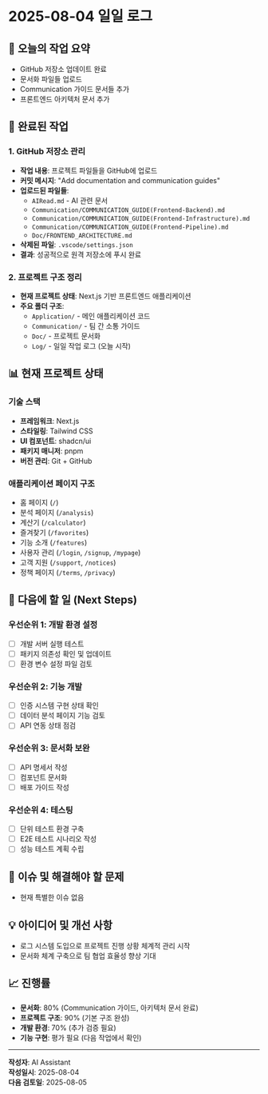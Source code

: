 # 2025-08-04 일일 로그

## 📅 오늘의 작업 요약

- GitHub 저장소 업데이트 완료
- 문서화 파일들 업로드
- Communication 가이드 문서들 추가
- 프론트엔드 아키텍처 문서 추가

## 🔄 완료된 작업

### 1. GitHub 저장소 관리

- **작업 내용**: 프로젝트 파일들을 GitHub에 업로드
- **커밋 메시지**: "Add documentation and communication guides"
- **업로드된 파일들**:
  - `AIRead.md` - AI 관련 문서
  - `Communication/COMMUNICATION_GUIDE(Frontend-Backend).md`
  - `Communication/COMMUNICATION_GUIDE(Frontend-Infrastructure).md`
  - `Communication/COMMUNICATION_GUIDE(Frontend-Pipeline).md`
  - `Doc/FRONTEND_ARCHITECTURE.md`
- **삭제된 파일**: `.vscode/settings.json`
- **결과**: 성공적으로 원격 저장소에 푸시 완료

### 2. 프로젝트 구조 정리

- **현재 프로젝트 상태**: Next.js 기반 프론트엔드 애플리케이션
- **주요 폴더 구조**:
  - `Application/` - 메인 애플리케이션 코드
  - `Communication/` - 팀 간 소통 가이드
  - `Doc/` - 프로젝트 문서화
  - `Log/` - 일일 작업 로그 (오늘 시작)

## 📊 현재 프로젝트 상태

### 기술 스택

- **프레임워크**: Next.js
- **스타일링**: Tailwind CSS
- **UI 컴포넌트**: shadcn/ui
- **패키지 매니저**: pnpm
- **버전 관리**: Git + GitHub

### 애플리케이션 페이지 구조

- 홈 페이지 (`/`)
- 분석 페이지 (`/analysis`)
- 계산기 (`/calculator`)
- 즐겨찾기 (`/favorites`)
- 기능 소개 (`/features`)
- 사용자 관리 (`/login`, `/signup`, `/mypage`)
- 고객 지원 (`/support`, `/notices`)
- 정책 페이지 (`/terms`, `/privacy`)

## 🚀 다음에 할 일 (Next Steps)

### 우선순위 1: 개발 환경 설정

- [ ] 개발 서버 실행 테스트
- [ ] 패키지 의존성 확인 및 업데이트
- [ ] 환경 변수 설정 파일 검토

### 우선순위 2: 기능 개발

- [ ] 인증 시스템 구현 상태 확인
- [ ] 데이터 분석 페이지 기능 검토
- [ ] API 연동 상태 점검

### 우선순위 3: 문서화 보완

- [ ] API 명세서 작성
- [ ] 컴포넌트 문서화
- [ ] 배포 가이드 작성

### 우선순위 4: 테스팅

- [ ] 단위 테스트 환경 구축
- [ ] E2E 테스트 시나리오 작성
- [ ] 성능 테스트 계획 수립

## 🐛 이슈 및 해결해야 할 문제

- 현재 특별한 이슈 없음

## 💡 아이디어 및 개선 사항

- 로그 시스템 도입으로 프로젝트 진행 상황 체계적 관리 시작
- 문서화 체계 구축으로 팀 협업 효율성 향상 기대

## 📈 진행률

- **문서화**: 80% (Communication 가이드, 아키텍처 문서 완료)
- **프로젝트 구조**: 90% (기본 구조 완성)
- **개발 환경**: 70% (추가 검증 필요)
- **기능 구현**: 평가 필요 (다음 작업에서 확인)

---

**작성자**: AI Assistant  
**작성일시**: 2025-08-04  
**다음 검토일**: 2025-08-05
